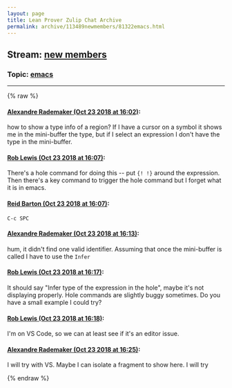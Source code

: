```yaml
---
layout: page
title: Lean Prover Zulip Chat Archive 
permalink: archive/113489newmembers/81322emacs.html
---
```


## Stream: [new members](index.html)
### Topic: [emacs](81322emacs.html)

---


{% raw %}
#### [ Alexandre Rademaker (Oct 23 2018 at 16:02)](https://leanprover.zulipchat.com/#narrow/stream/113489-new%20members/topic/emacs/near/136338426):
how to show a type info of a region? If I have a cursor on a symbol it shows me in the mini-buffer the type, but if I select an expression I don't have the type in the mini-buffer.

#### [ Rob Lewis (Oct 23 2018 at 16:07)](https://leanprover.zulipchat.com/#narrow/stream/113489-new%20members/topic/emacs/near/136338688):
There's a hole command for doing this -- put `{! !}` around the expression. Then there's a key command to trigger the hole command but I forget what it is in emacs.

#### [ Reid Barton (Oct 23 2018 at 16:07)](https://leanprover.zulipchat.com/#narrow/stream/113489-new%20members/topic/emacs/near/136338703):
`C-c SPC`

#### [ Alexandre Rademaker (Oct 23 2018 at 16:13)](https://leanprover.zulipchat.com/#narrow/stream/113489-new%20members/topic/emacs/near/136339059):
hum, it didn't find one valid identifier. Assuming that once the mini-buffer is called I have to use the `Infer`

#### [ Rob Lewis (Oct 23 2018 at 16:17)](https://leanprover.zulipchat.com/#narrow/stream/113489-new%20members/topic/emacs/near/136339372):
It should say "Infer type of the expression in the hole", maybe it's not displaying properly. Hole commands are slightly buggy sometimes. Do you have a small example I could try?

#### [ Rob Lewis (Oct 23 2018 at 16:18)](https://leanprover.zulipchat.com/#narrow/stream/113489-new%20members/topic/emacs/near/136339447):
I'm on VS Code, so we can at least see if it's an editor issue.

#### [ Alexandre Rademaker (Oct 23 2018 at 16:25)](https://leanprover.zulipchat.com/#narrow/stream/113489-new%20members/topic/emacs/near/136339920):
I will try with VS. Maybe I can isolate a fragment to show here. I will try


{% endraw %}
